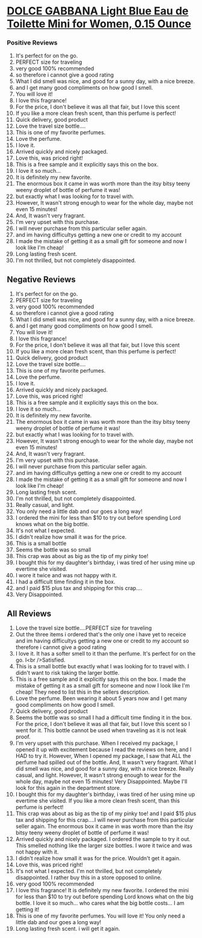 # [DOLCE GABBANA Light Blue Eau de Toilette Mini for Women, 0.15 Ounce](https://products.checkmycream.com/products/DOLCE-GABBANA-Light-Blue-Eau-de-Toilette-Mini-for-Women-0.15-Ounce.html)

### Positive Reviews

<ol>
      <li>It&#x27;s perfect for on the go.</li>
      <li>PERFECT size for traveling</li>
      <li>very good 100% recommended</li>
      <li>so therefore i cannot give a good rating</li>
      <li>What I did smell was nice, and good for a sunny day, with a nice breeze.</li>
      <li>and I get many good compliments on how good I smell.</li>
      <li>You will love it!</li>
      <li>I love this fragrance!</li>
      <li>For the price, I don&#x27;t believe it was all that fair, but I love this scent</li>
      <li>If you like a more clean fresh scent, than this perfume is perfect!</li>
      <li>Quick delivery, good product</li>
      <li>Love the travel size bottle....</li>
      <li>This is one of my favorite perfumes.  </li>
      <li>Love the perfume.</li>
      <li>I love it.</li>
      <li>Arrived quickly and nicely packaged.</li>
      <li>Love this, was priced right!</li>
      <li>This is a free sample and it explicitly says this on the box.</li>
      <li>I love it so much...</li>
      <li>It is definitely my new favorite.</li>
      <li>The enormous box it came in was worth more than the itsy bitsy teeny weeny droplet of bottle of perfume it was!</li>
      <li>but exactly what I was looking for to travel with.  </li>
      <li>However, It wasn&#x27;t strong enough to wear for the whole day, maybe not even 15 minutes!</li>
      <li>And, It wasn&#x27;t very fragrant.    </li>
      <li>I&#x27;m very upset with this purchase.     </li>
      <li>I will never purchase from this particular seller again.</li>
      <li>and im having difficultys getting a new one or credit to my account</li>
      <li>I made the mistake of getting it as a small gift for someone and now I look like I&#x27;m cheap!</li>
      <li>Long lasting fresh scent.</li>
      <li>I&#x27;m not thrilled, but not completely disappointed.</li>
</ol>


<h2>Negative Reviews</h2>
<ol>
<li> It&#x27;s perfect for on the go.</li>
<li> PERFECT size for traveling</li>
<li> very good 100% recommended</li>
<li> so therefore i cannot give a good rating</li>
<li> What I did smell was nice, and good for a sunny day, with a nice breeze.</li>
<li> and I get many good compliments on how good I smell.</li>
<li> You will love it!</li>
<li> I love this fragrance!</li>
<li> For the price, I don&#x27;t believe it was all that fair, but I love this scent</li>
<li> If you like a more clean fresh scent, than this perfume is perfect!</li>
<li> Quick delivery, good product</li>
<li> Love the travel size bottle....</li>
<li> This is one of my favorite perfumes.  </li>
<li> Love the perfume.</li>
<li> I love it.</li>
<li> Arrived quickly and nicely packaged.</li>
<li> Love this, was priced right!</li>
<li> This is a free sample and it explicitly says this on the box.</li>
<li> I love it so much...</li>
<li> It is definitely my new favorite.</li>
<li> The enormous box it came in was worth more than the itsy bitsy teeny weeny droplet of bottle of perfume it was!</li>
<li> but exactly what I was looking for to travel with.  </li>
<li> However, It wasn&#x27;t strong enough to wear for the whole day, maybe not even 15 minutes!</li>
<li> And, It wasn&#x27;t very fragrant.    </li>
<li> I&#x27;m very upset with this purchase.     </li>
<li> I will never purchase from this particular seller again.</li>
<li> and im having difficultys getting a new one or credit to my account</li>
<li> I made the mistake of getting it as a small gift for someone and now I look like I&#x27;m cheap!</li>
<li> Long lasting fresh scent.</li>
<li> I&#x27;m not thrilled, but not completely disappointed.</li>
<li> Really casual, and light.</li>
<li> You only need a little dab and our goes a long way!</li>
<li> I ordered the mini for less than $10 to try out before spending Lord knows what on the big bottle.</li>
<li> It&#x27;s not what I expected.</li>
<li> I didn&#x27;t realize how small it was for the price.</li>
<li> This is a small bottle</li>
<li> Seems the bottle was so small</li>
<li> This crap was about as big as the tip of my pinky toe!</li>
<li> I bought this for my daughter&#x27;s birthday, i was tired of her using mine up evertime she visited.</li>
<li> I wore it twice and was not happy with it.</li>
<li> I had a difficult time finding it in the box.  </li>
<li> and I paid $15 plus tax and shipping for this crap....</li>
<li> Very Disappointed.</li>
</ol>

<h2>All Reviews</h2>

<ol>
    <li> Love the travel size bottle....PERFECT size for traveling</li>
    <li> Out the three items i ordered that&#x27;s the only one i have yet to receice and im having difficultys getting a new one or credit to my account so therefore i cannot give a good rating</li>
    <li> I love it. It has a softer smell to it than the perfume. It&#x27;s perfect for on the go. I&lt;br /&gt;Satisfied.</li>
    <li> This is a small bottle but exactly what I was looking for to travel with.  I didn&#x27;t want to risk taking the larger bottle.</li>
    <li> This is a free sample and it explicitly says this on the box. I made the mistake of getting it as a small gift for someone and now I look like I&#x27;m cheap! They need to list this in the sellers description.</li>
    <li> Love the perfume. Been wearing it about 5 years now and I get many good compliments on how good I smell.</li>
    <li> Quick delivery, good product</li>
    <li> Seems the bottle was so small I had a difficult time finding it in the box.  For the price, I don&#x27;t believe it was all that fair, but I love this scent so I went for it.  This bottle cannot be used when traveling as it is not leak proof.</li>
    <li> I&#x27;m very upset with this purchase.     When I received my package, I opened it up with excitement because I read the reviews on here, and I HAD to try it. However, When I opened my package, I saw that ALL the perfume had spilled out of the bottle. And, It wasn&#x27;t very fragrant.    What I did smell was nice, and good for a sunny day, with a nice breeze. Really casual, and light. However, It wasn&#x27;t strong enough to wear for the whole day, maybe not even 15 minutes! Very Disappointed. Maybe I&#x27;ll look for this again in the department store.</li>
    <li> I bought this for my daughter&#x27;s birthday, i was tired of her using mine up evertime she visited. If you like a more clean fresh scent, than this perfume is perfect!</li>
    <li> This crap was about as big as the tip of my pinky toe! and I paid $15 plus tax and shipping for this crap....I will never purchase from this particular seller again. The enormous box it came in was worth more than the itsy bitsy teeny weeny droplet of bottle of perfume it was!</li>
    <li> Arrived quickly and nicely packaged. I ordered the sample to try it out.  This smelled nothing like the larger size bottles. I wore it twice and was not happy with it.</li>
    <li> I didn&#x27;t realize how small it was for the price. Wouldn&#x27;t get it again.</li>
    <li> Love this, was priced right!</li>
    <li> It&#x27;s not what I expected. I&#x27;m not thrilled, but not completely disappointed. I rather buy this in a store opposed to online.</li>
    <li> very good 100% recommended</li>
    <li> I love this fragrance! It is definitely my new favorite. I ordered the mini for less than $10 to try out before spending Lord knows what on the big bottle. I love it so much... who cares what the big bottle costs... I am getting it!</li>
    <li> This is one of my favorite perfumes.  You will love it! You only need a little dab and our goes a long way!</li>
    <li> Long lasting fresh scent. i will get it again.</li>
</ol>




